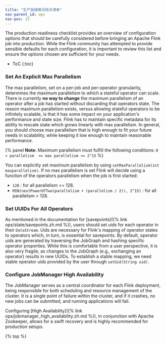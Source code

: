 ```yaml
---
title: "生产就绪情况核对清单"
nav-parent_id: ops
nav-pos: 15
---
```

<!--
Licensed to the Apache Software Foundation (ASF) under one
or more contributor license agreements.  See the NOTICE file
distributed with this work for additional information
regarding copyright ownership.  The ASF licenses this file
to you under the Apache License, Version 2.0 (the
"License"); you may not use this file except in compliance
with the License.  You may obtain a copy of the License at

  http://www.apache.org/licenses/LICENSE-2.0

Unless required by applicable law or agreed to in writing,
software distributed under the License is distributed on an
"AS IS" BASIS, WITHOUT WARRANTIES OR CONDITIONS OF ANY
KIND, either express or implied.  See the License for the
specific language governing permissions and limitations
under the License.
-->

The production readiness checklist provides an overview of configuration options that should be carefully considered before bringing an Apache Flink job into production. 
While the Flink community has attempted to provide sensible defaults for each configuration, it is important to review this list and ensure the options chosen are sufficient for your needs. 

* ToC
{:toc}

### Set An Explicit Max Parallelism

The max parallelism, set on a per-job and per-operator granularity, determines the maximum parallelism to which a stateful operator can scale.
There is currently **no way to change** the maximum parallelism of an operator after a job has started without discarding that operators state. 
The reason maximum parallelism exists, versus allowing stateful operators to be infinitely scalable, is that it has some impact on your application's performance and state size.
Flink has to maintain specific metadata for its ability to rescale state which grows linearly with max parallelism.
In general, you should choose max parallelism that is high enough to fit your future needs in scalability, while keeping it low enough to maintain reasonable performance.

{% panel **Note:** Maximum parallelism must fulfill the following conditions: `0 < parallelism  <= max parallelism <= 2^15` %}

You can explicitly set maximum parallelism by using `setMaxParallelism(int maxparallelism)`. 
If no max parallelism is set Flink will decide using a function of the operators parallelism when the job is first started:

- `128` : for all parallelism <= 128.
- `MIN(nextPowerOfTwo(parallelism + (parallelism / 2)), 2^15)` : for all parallelism > 128.

### Set UUIDs For All Operators

As mentioned in the documentation for [savepoints]({% link ops/state/savepoints.zh.md %}), users should set uids for each operator in their `DataStream`.
Uids are necessary for Flink's mapping of operator states to operators which, in turn, is essential for savepoints.
By default, operator uids are generated by traversing the JobGraph and hashing specific operator properties.
While this is comfortable from a user perspective, it is also very fragile, as changes to the JobGraph (e.g., exchanging an operator) results in new UUIDs.
To establish a stable mapping, we need stable operator uids provided by the user through `setUid(String uid)`.

### Configure JobManager High Availability

The JobManager serves as a central coordinator for each Flink deployment, being responsible for both scheduling and resource management of the cluster.
It is a single point of failure within the cluster, and if it crashes, no new jobs can be submitted, and running applications will fail. 

Configuring [High Availability]({% link ops/jobmanager_high_availability.zh.md %}), in conjunction with Apache Zookeeper, allows for a swift recovery and is highly recommended for production setups. 


{% top %}

